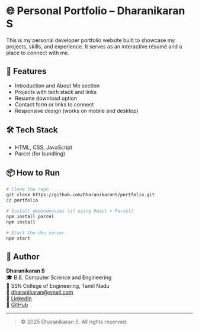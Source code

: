 # 🌐 Personal Portfolio – Dharanikaran S

This is my personal developer portfolio website built to showcase my projects, skills, and experience. It serves as an interactive résumé and a place to connect with me.

## 🚀 Features

- Introduction and About Me section  
- Projects with tech stack and links  
- Resume download option  
- Contact form or links to connect  
- Responsive design (works on mobile and desktop)

## 🛠️ Tech Stack

- HTML, CSS, JavaScript   
- Parcel (for bundling)  

## 📦 How to Run

```bash
# Clone the repo
git clone https://github.com/DharanikaranS/portfolio.git
cd portfolio

# Install dependencies (if using React + Parcel)
npm install parcel
npm install

# Start the dev server
npm start
```

## 👤 Author

**Dharanikaran S**  
🎓 B.E. Computer Science and Engineering  
🏫 SSN College of Engineering, Tamil Nadu  
📧 dharanikaran@email.com  
🔗 [LinkedIn](https://www.linkedin.com/in/dharanikaran-s-229b55303/)  
🔗 [GitHub](https://github.com/DharanikaranS)

---

> © 2025 Dharanikaran S. All rights reserved.
